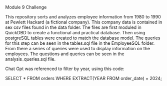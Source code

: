 Module 9 Challenge

This repository sorts and analyzes employee information from 1980 to 1990 at Pewlett Hackard (a fictional company). This company data is contained in sex csv files found in the data folder. The files are first moduled in QuickDBD to create a functional and practical database. Then using postgreSQL tables were created to match the database model. The queries for this step can be seen in the tables.sql file in the EmployeeSQL folder. From there a series of queries were used to display information on the employees. The questions and queries can be seen in the analysis_queries.sql file.

Chat Gpt was referenced to filter by year, using this code:

SELECT * 
FROM orders 
WHERE EXTRACT(YEAR FROM order_date) = 2024;
